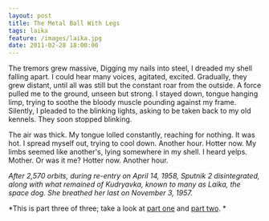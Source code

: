 ```yaml
--- 
layout: post
title: The Metal Ball With Legs
tags: laika 
feature: /images/laika.jpg
date: 2011-02-28 18:00:00
---
```


The tremors grew massive, Digging my nails into steel, I dreaded my shell falling apart.
I could hear many voices, agitated, excited. Gradually, they grew distant, until all was
still but the constant roar from the outside. A force pulled me to the ground, unseen but
strong. I stayed down, tongue hanging limp, trying to soothe the bloody muscle pounding
against my frame. Silently, I pleaded to the blinking lights, asking to be taken back to my
old kennels. They soon stopped blinking.

The air was thick. My tongue lolled constantly, reaching for nothing. It was hot. I spread
myself out, trying to cool down. Another hour. Hotter now. My limbs seemed like another's,
lying somewhere in my shell. I heard yelps. Mother. Or was it me? Hotter now. Another hour.

*After 2,570 orbits, during re-entry on April 14, 1958, Sputnik 2 disintegrated, along with
what remained of Kudryavka, known to many as Laika, the space dog. She breathed her last on
November 3, 1957.*

*This is part three of three; take a look at [part one](/2011/02/28/lift-off-from-moscow/)
and [part two](/2011/02/28/kudryavka/). *
